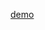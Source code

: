 [demo](https://www.bilibili.com/video/BV1y14y1B75j/?spm_id_from=333.1387.collection.video_card.click&vd_source=a88e426798937812a8ffc1a9be5a3cb7)
